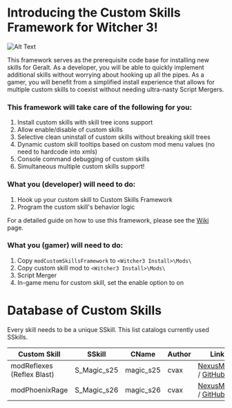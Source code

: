 # Introducing the Custom Skills Framework for Witcher 3!

![Alt Text](https://staticdelivery.nexusmods.com/mods/952/images/1758-0-1467478979.png)

This framework serves as the prerequisite code base for installing new skills for Geralt. As a developer, you will be able to quickly implement additional skills without worrying about hooking up all the pipes. As a gamer, you will benefit from a simplified install experience that allows for multiple custom skills to coexist without needing ultra-nasty Script Mergers.



### This framework will take care of the following for you:

1. Install custom skills with skill tree icons support
2. Allow enable/disable of custom skills
3. Selective clean uninstall of custom skills without breaking skill trees
4. Dynamic custom skill tooltips based on custom mod menu values (no need to hardcode into xmls)
5. Console command debugging of custom skills
6. Simultaneous multiple custom skills support!





### What you (developer) will need to do:

1. Hook up your custom skill to Custom Skills Framework
2. Program the custom skill's behavior logic

For a detailed guide on how to use this framework, please see the [Wiki](https://github.com/cvax/modCustomSkillsFramework/wiki) page.



### What you (gamer) will need to do:

1. Copy ```modCustomSkillsFramework``` to ```<Witcher3 Install>\Mods\```
2. Copy custom skill mod to ```<Witcher3 Install>\Mods\```
3. Script Merger
4. In-game menu for custom skill, set the enable option to on





# Database of Custom Skills
Every skill needs to be a unique SSkill. This list catalogs currently used SSkills.

| Custom Skill               | SSkill      | CName     | Author | Link                                     |
| -------------------------- | ----------- | --------- | ------ | ---------------------------------------- |
| modReflexes (Reflex Blast) | S_Magic_s25 | magic_s25 | cvax   | [NexusMods](http://www.nexusmods.com/witcher3/mods/956?) / [GitHub](https://github.com/cvax/modReflexes) |
| modPhoenixRage             | S_Magic_s26 | magic_s26 | cvax   | [NexusMods](http://www.nexusmods.com/witcher3/mods/1765) / [GitHub](https://github.com/cvax/modPhoenixRage) |